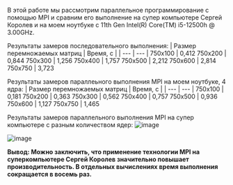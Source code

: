 В этой работе мы рассмотрим параллельное программирование с помощью MPI и сравним его выполнение на супер компьютере Сергей Королев и на моем ноутбуке c 11th Gen Intel(R) Core(TM) i5-12500h @ 3.00GHz. 

Результаты замеров последовательного выполнения:
| Размер перемножаемых матриц	| Время, с |
| --- | --- |
750х100 |	0,412
750х200	| 0,844
750х300 |	1,256
750х400	| 1,757
750х500	| 2,212
750х600	| 2,814
750х750	| 3,723

Результаты замеров параллеьного выполнения MPI на моем ноутбуке, 4 ядра:
| Размер перемножаемых матриц	| Время, с |
| --- | --- |
750х100 |	0,181
750х200	| 0,363
750х300	| 0,562
750х400	| 0,757
750х500	| 0,936
750х600	| 1,127
750х750	| 1,465

Результаты замеров параллельного выполнения MPI на супер компьютере с разным количеством ядер:
![image](https://github.com/user-attachments/assets/01efc485-dc46-4f6c-955e-ed8f0d7360ce)


![image](https://github.com/user-attachments/assets/701e6dcc-ed93-455a-b4d4-324db8b0a331)

**Вывод: Можно заключить, что применение технологии MPI на суперкомпьютере Сергей Королев значительно повышает производительность. В отдельных вычислениях время выполнения сокращается в восемь раз.**
